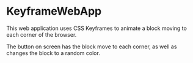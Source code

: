 # KeyframeWebApp

This web application uses CSS Keyframes to animate a block moving to each corner of the browser.

The button on screen has the block move to each corner, as well as changes the block to a random color.
